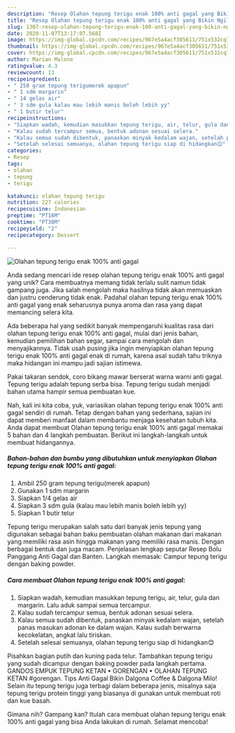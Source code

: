 ```yaml
---
description: "Resep Olahan tepung terigu enak 100% anti gagal yang Bikin Ngiler"
title: "Resep Olahan tepung terigu enak 100% anti gagal yang Bikin Ngiler"
slug: 1307-resep-olahan-tepung-terigu-enak-100-anti-gagal-yang-bikin-ngiler
date: 2020-11-07T13:17:07.568Z
image: https://img-global.cpcdn.com/recipes/967e5a4acf305611/751x532cq70/olahan-tepung-terigu-enak-100-anti-gagal-foto-resep-utama.jpg
thumbnail: https://img-global.cpcdn.com/recipes/967e5a4acf305611/751x532cq70/olahan-tepung-terigu-enak-100-anti-gagal-foto-resep-utama.jpg
cover: https://img-global.cpcdn.com/recipes/967e5a4acf305611/751x532cq70/olahan-tepung-terigu-enak-100-anti-gagal-foto-resep-utama.jpg
author: Marian Malone
ratingvalue: 4.3
reviewcount: 13
recipeingredient:
- " 250 gram tepung terigumerek apapun"
- " 1 sdm margarin"
- " 14 gelas air"
- " 3 sdm gula kalau mau lebih manis boleh lebih yy"
- " 1 butir telur"
recipeinstructions:
- "Siapkan wadah, kemudian masukkan tepung terigu, air, telur, gula dan margarin. Lalu aduk sampai semua tercampur."
- "Kalau sudah tercampur semua, bentuk adonan sesuai selera."
- "Kalau semua sudah dibentuk, panaskan minyak kedalam wajan, setelah panas masukan adonan ke dalam wajan. Kalau sudah berwarna kecokelatan, angkat lalu tiriskan."
- "Setelah selesai semuanya, olahan tepung terigu siap di hidangkan😊"
categories:
- Resep
tags:
- olahan
- tepung
- terigu

katakunci: olahan tepung terigu 
nutrition: 227 calories
recipecuisine: Indonesian
preptime: "PT16M"
cooktime: "PT38M"
recipeyield: "2"
recipecategory: Dessert

---
```



![Olahan tepung terigu enak 100% anti gagal](https://img-global.cpcdn.com/recipes/967e5a4acf305611/751x532cq70/olahan-tepung-terigu-enak-100-anti-gagal-foto-resep-utama.jpg)

Anda sedang mencari ide resep olahan tepung terigu enak 100% anti gagal yang unik? Cara membuatnya memang tidak terlalu sulit namun tidak gampang juga. Jika salah mengolah maka hasilnya tidak akan memuaskan dan justru cenderung tidak enak. Padahal olahan tepung terigu enak 100% anti gagal yang enak seharusnya punya aroma dan rasa yang dapat memancing selera kita.

Ada beberapa hal yang sedikit banyak mempengaruhi kualitas rasa dari olahan tepung terigu enak 100% anti gagal, mulai dari jenis bahan, kemudian pemilihan bahan segar, sampai cara mengolah dan menyajikannya. Tidak usah pusing jika ingin menyiapkan olahan tepung terigu enak 100% anti gagal enak di rumah, karena asal sudah tahu triknya maka hidangan ini mampu jadi sajian istimewa.

Pakai takaran sendok, coro bikang mawar berserat warna warni anti gagal. Tepung terigu adalah tepung serba bisa. Tepung terigu sudah menjadi bahan utama hampir semua pembuatan kue.


Nah, kali ini kita coba, yuk, variasikan olahan tepung terigu enak 100% anti gagal sendiri di rumah. Tetap dengan bahan yang sederhana, sajian ini dapat memberi manfaat dalam membantu menjaga kesehatan tubuh kita. Anda dapat membuat Olahan tepung terigu enak 100% anti gagal memakai 5 bahan dan 4 langkah pembuatan. Berikut ini langkah-langkah untuk membuat hidangannya.

<!--inarticleads1-->

##### Bahan-bahan dan bumbu yang dibutuhkan untuk menyiapkan Olahan tepung terigu enak 100% anti gagal:

1. Ambil  250 gram tepung terigu(merek apapun)
1. Gunakan  1 sdm margarin
1. Siapkan  1/4 gelas air
1. Siapkan  3 sdm gula (kalau mau lebih manis boleh lebih yy)
1. Siapkan  1 butir telur


Tepung terigu merupakan salah satu dari banyak jenis tepung yang digunakan sebagai bahan baku pembuatan olahan makanan dari makanan yang memiliki rasa asin hingga makanan yang memiliki rasa manis. Dengan berbagai bentuk dan juga macam. Penjelasan lengkap seputar Resep Bolu Panggang Anti Gagal dan Banten. Langkah memasak: Campur tepung terigu dengan baking powder. 

<!--inarticleads2-->

##### Cara membuat Olahan tepung terigu enak 100% anti gagal:

1. Siapkan wadah, kemudian masukkan tepung terigu, air, telur, gula dan margarin. Lalu aduk sampai semua tercampur.
1. Kalau sudah tercampur semua, bentuk adonan sesuai selera.
1. Kalau semua sudah dibentuk, panaskan minyak kedalam wajan, setelah panas masukan adonan ke dalam wajan. Kalau sudah berwarna kecokelatan, angkat lalu tiriskan.
1. Setelah selesai semuanya, olahan tepung terigu siap di hidangkan😊


Pisahkan bagian putih dan kuning pada telur. Tambahkan tepung terigu yang sudah dicampur dengan baking powder pada langkah pertama. GANDOS EMPUK TEPUNG KETAN • GORENGAN • OLAHAN TEPUNG KETAN #gorengan. Tips Anti Gagal Bikin Dalgona Coffee &amp; Dalgona Milo! Selain itu tepung terigu juga terbagi dalam beberapa jenis, misalnya saja tepung terigu protein tinggi yang biasanya di gunakan untuk membuat roti dan kue basah. 

Gimana nih? Gampang kan? Itulah cara membuat olahan tepung terigu enak 100% anti gagal yang bisa Anda lakukan di rumah. Selamat mencoba!
